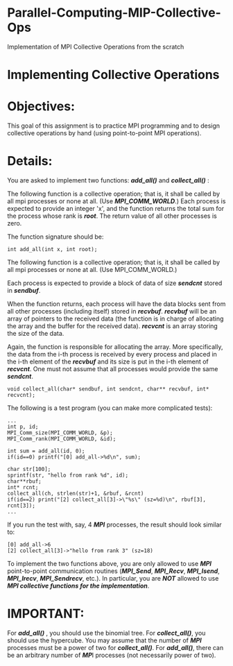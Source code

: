 # Parallel-Computing-MIP-Collective-Ops
Implementation of MPI Collective Operations from the scratch

# Implementing Collective Operations

# Objectives:
This goal of this assignment is to practice MPI programming and to design collective operations by hand (using point-to-point MPI operations).

# Details:
You are asked to implement two functions: ***add_all()*** and ***collect_all()*** :

The following function is a collective operation; that is, it shall be called by all mpi processes or none at all. (Use ***MPI_COMM_WORLD***.) 
Each process is expected to provide an integer 'x', and the function returns the total sum for the process whose rank is ***root***. The return value of all other processes is zero. 

The function signature should be:
```
int add_all(int x, int root);
```

The following function is a collective operation; that is, it shall be called by all mpi processes or none at all. (Use MPI_COMM_WORLD.) 

Each process is expected to provide a block of data of size ***sendcnt*** stored in ***sendbuf***. 

When the function returns, each process will have the data blocks sent from all other processes (including itself) stored in ***recvbuf***. ***recvbuf*** will be an array of pointers to the received data (the function is in charge of allocating the array and the buffer for the received data). ***recvcnt*** is an array storing the size of the data. 

Again, the function is responsible for allocating the array. More specifically, the data from the i-th process is received by every process and placed in the i-th element of the ***recvbuf*** and its size is put in the i-th element of ***recvcnt***. One must not assume that all processes would provide the same ***sendcnt***. 

```
void collect_all(char* sendbuf, int sendcnt, char** recvbuf, int* recvcnt);
```

The following is a test program (you can make more complicated tests):

```
...
int p, id;
MPI_Comm_size(MPI_COMM_WORLD, &p);
MPI_Comm_rank(MPI_COMM_WORLD, &id);

int sum = add_all(id, 0);
if(id==0) printf("[0] add_all->%d\n", sum);

char str[100];
sprintf(str, "hello from rank %d", id);
char**rbuf;
int* rcnt;
collect_all(ch, strlen(str)+1, &rbuf, &rcnt)
if(id==2) print("[2] collect_all[3]->\"%s\" (sz=%d)\n", rbuf[3], rcnt[3]);
...
```

If you run the test with, say, 4 ***MPI*** processes, the result should look similar to:

```
[0] add_all->6
[2] collect_all[3]->"hello from rank 3" (sz=18) 
```

To implement the two functions above, you are only allowed to use ***MPI*** point-to-point communication routines (***MPI_Send***, ***MPI_Recv***, ***MPI_Isend***, ***MPI_Irecv***, ***MPI_Sendrecv***, etc.). In particular, you are ***NOT*** allowed to use ***MPI collective functions for the implementation***. 

# IMPORTANT:

For ***add_all()*** , you should use the binomial tree. For ***collect_all()***, you should use the hypercube. 
You may assume that the number of ***MPI*** processes must be a power of two for ***collect_all()***.
For ***add_all()***, there can be an arbitrary number of ***MP***I processes (not necessarily power of two).
